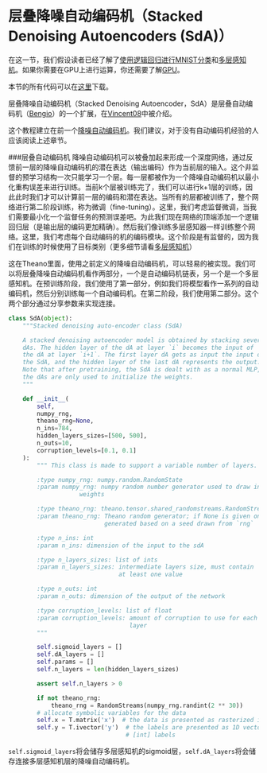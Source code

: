 层叠降噪自动编码机（Stacked Denoising Autoencoders (SdA)）
=========================================================

在这一节，我们假设读者已经了解了[使用逻辑回归进行MNIST分类](https://github.com/Syndrome777/DeepLearningTutorial/blob/master/2_Classifying_MNIST_using_LR_逻辑回归进行MNIST分类.md)和[多层感知机](https://github.com/Syndrome777/DeepLearningTutorial/blob/master/3_Multilayer_Perceptron_多层感知机.md)。如果你需要在GPU上进行运算，你还需要了解[GPU](http://deeplearning.net/software/theano/tutorial/using_gpu.html)。

本节的所有代码可以在[这里](http://deeplearning.net/tutorial/code/SdA.py)下载。

层叠降噪自动编码机（Stacked Denoising Autoencoder，SdA）是层叠自动编码机（[Bengio](http://deeplearning.net/tutorial/references.html#bengio07)）的一个扩展，在[Vincent08](http://deeplearning.net/tutorial/references.html#vincent08)中被介绍。

这个教程建立在前一个[降噪自动编码机](https://github.com/Syndrome777/DeepLearningTutorial/blob/master/5_Denoising_Autoencoders_降噪自动编码.md)。我们建议，对于没有自动编码机经验的人应该阅读上述章节。

###层叠自动编码机
降噪自动编码机可以被叠加起来形成一个深度网络，通过反馈前一层的降噪自动编码机的潜在表达（输出编码）作为当前层的输入。这个非监督的预学习结构一次只能学习一个层。每一层都被作为一个降噪自动编码机以最小化重构误差来进行训练。当前k个层被训练完了，我们可以进行k+1层的训练，因此此时我们才可以计算前一层的编码和潜在表达。当所有的层都被训练了，整个网络进行第二阶段训练，称为微调（fine-tuning）。这里，我们考虑监督微调，当我们需要最小化一个监督任务的预测误差吧。为此我们现在网络的顶端添加一个逻辑回归层（是输出层的编码更加精确）。然后我们像训练多层感知器一样训练整个网络。这里，我们考虑每个自动编码的机的编码模块。这个阶段是有监督的，因为我们在训练的时候使用了目标类别（更多细节请看[多层感知机](https://github.com/Syndrome777/DeepLearningTutorial/blob/master/3_Multilayer_Perceptron_多层感知机.md)）

这在Theano里面，使用之前定义的降噪自动编码机，可以轻易的被实现。我们可以将层叠降噪自动编码机看作两部分，一个是自动编码机链表，另一个是一个多层感知机。在预训练阶段，我们使用了第一部分，例如我们将模型看作一系列的自动编码机，然后分别训练每一个自动编码机。在第二阶段，我们使用第二部分。这个两个部分通过分享参数来实现连接。

```Python
class SdA(object):
    """Stacked denoising auto-encoder class (SdA)

    A stacked denoising autoencoder model is obtained by stacking several
    dAs. The hidden layer of the dA at layer `i` becomes the input of
    the dA at layer `i+1`. The first layer dA gets as input the input of
    the SdA, and the hidden layer of the last dA represents the output.
    Note that after pretraining, the SdA is dealt with as a normal MLP,
    the dAs are only used to initialize the weights.
    """

    def __init__(
        self,
        numpy_rng,
        theano_rng=None,
        n_ins=784,
        hidden_layers_sizes=[500, 500],
        n_outs=10,
        corruption_levels=[0.1, 0.1]
    ):
        """ This class is made to support a variable number of layers.

        :type numpy_rng: numpy.random.RandomState
        :param numpy_rng: numpy random number generator used to draw initial
                    weights

        :type theano_rng: theano.tensor.shared_randomstreams.RandomStreams
        :param theano_rng: Theano random generator; if None is given one is
                           generated based on a seed drawn from `rng`

        :type n_ins: int
        :param n_ins: dimension of the input to the sdA

        :type n_layers_sizes: list of ints
        :param n_layers_sizes: intermediate layers size, must contain
                               at least one value

        :type n_outs: int
        :param n_outs: dimension of the output of the network

        :type corruption_levels: list of float
        :param corruption_levels: amount of corruption to use for each
                                  layer
        """

        self.sigmoid_layers = []
        self.dA_layers = []
        self.params = []
        self.n_layers = len(hidden_layers_sizes)

        assert self.n_layers > 0

        if not theano_rng:
            theano_rng = RandomStreams(numpy_rng.randint(2 ** 30))
        # allocate symbolic variables for the data
        self.x = T.matrix('x')  # the data is presented as rasterized images
        self.y = T.ivector('y')  # the labels are presented as 1D vector of
                                 # [int] labels
```
`self.sigmoid_layers`将会储存多层感知机的sigmoid层，`self.dA_layers`将会储存连接多层感知机层的降噪自动编码机。













